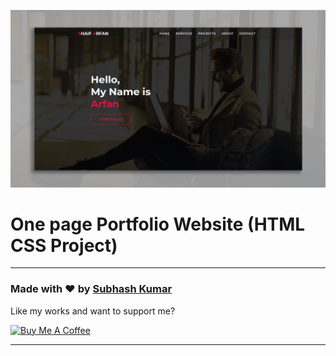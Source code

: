 ![Watch Now](./img/Design.jpg)
# One page Portfolio Website (HTML CSS Project)

---

### Made with ❤️ by [Subhash Kumar](https://www.instagram.com/subh__33/?igshid=NzNkNDdiOGI%3D)

Like my works and want to support me?

<a href="https://www.instagram.com/subh__33/?igshid=NzNkNDdiOGI%3D" target="_blank"><img src="https://cdn.buymeacoffee.com/buttons/v2/default-blue.png" alt="Buy Me A Coffee" style="height: 45px !important;width: 162.75px !important;" ></a>

---
